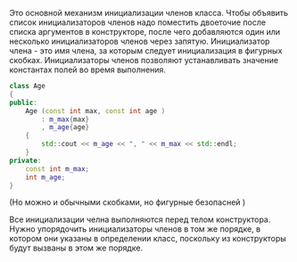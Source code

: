 Это основной механизм инициализации членов класса. Чтобы объявить список инициализаторов членов надо поместить двоеточие после списка аргументов в конструкторе, после чего добавляются один или несколько инициализаторов членов через запятую.
Инициализатор члена - это имя члена, за которым следует инициализация в фигурных скобках. Инициализаторы членов позволяют устанавливать значение константах полей во время выполнения. 
```c++
class Age
{
public:
	Age (const int max, const int age )
		: m_max{max}
		, m_age{age}
	{
		std::cout << m_age << ", " << m_max << std::endl; 
	}
private:
	const int m_max;
	int m_age;
}
```
(Но можно и обычными скобками, но фигурные безопасней )

Все инициализации челна выполняются перед телом конструктора. Нужно упорядочить инициализаторы членов в том же порядке, в котором они указаны в определении класс, поскольку из конструкторы будут вызваны в этом же порядке. 